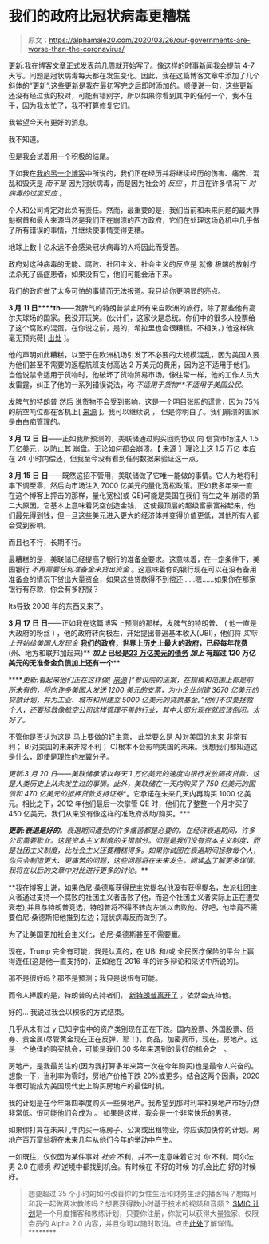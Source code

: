 # 我们的政府比冠状病毒更糟糕

> 原文：<https://alphamale20.com/2020/03/26/our-governments-are-worse-than-the-coronavirus/>

更新:我在博客文章正式发表前几周就开始写了。像这样的时事新闻我会提前 4-7 天写。问题是冠状病毒每天都在发生变化。因此，我在这篇博客文章中添加了几个斜体的“更新”,这些更新是我在最初写完之后即时添加的。顺便说一句，这些更新还没有经过我的校对，可能有错别字，所以如果你看到其中的任何一个，我不在乎，因为我太忙了，我不打算修复它们。

我希望今天有更好的消息。

我不知道。

但是我会试着用一个积极的结尾。

正如我在[我的另一个博客](http://www.blackdragonblog.com)中所说的，我们正在经历并将继续经历的伤害、痛苦、混乱和毁灭是 *而不是* 因为冠状病毒，而是因为社会的 *反应* ，并且在许多情况下 *对病毒的过度反应* 。

个人和公司肯定对此负有责任。然而，最重要的是，我们当前和未来问题的最大罪魁祸首和最大来源当然是我们正在崩溃的西方政府，它们在处理这场危机中几乎做了所有错误的事情，并继续使事情变得更糟。

地球上数十亿永远不会感染冠状病毒的人将因此而受苦。

政府对这种病毒的无能、腐败、社团主义、社会主义的反应是 就像 极端的放射疗法杀死了癌症患者，如果没有它，他们可能会活下来。

我们的政府做了太多可怕的事情而无法报道。我只给你更明显的亮点。

**3 月 11 日****th**——发脾气的特朗普禁止所有来自欧洲的旅行，除了那些他有高尔夫球场的国家。我没开玩笑。(伙计们，这家伙是总统。你们中的很多人投票给了这个腐败的混蛋。在你说之前，是的，希拉里也会很糟糕。不相关。) 他这样做毫无预兆薇[ [出处](https://www.npr.org/sections/goatsandsoda/2020/03/12/814876173/coronavirus-trump-speech-creates-chaos-eu-says-it-wasnt-warned-of-travel-ban) ]。

他的声明如此糟糕，以至于在欧洲机场引发了不必要的大规模混乱，因为美国人要为他们甚至不需要的返程航班支付高达 2 万美元的费用，因为这不适用于他们。当他说禁令适用于货物时，他破坏了货物贸易市场。像往常一样，他的工作人员大发雷霆，纠正了他的一系列错误说法，称 *不适用于货物**不适用于美国公民。*

发脾气的特朗普 然后 说货物不会受到影响，这是一个明目张胆的谎言，因为 75%的航空吨位都在客机上[ [来源](https://www.forbes.com/sites/kenroberts/2020/03/13/trumps-europe-travel-ban-will-hurt-air-cargo-despite-his-reassurances/) ]。我可以继续说 ， 但是你明白了。我们崩溃的国家是由白痴管理的。

**3 月 12 日** **日**——正如我所预测的，美联储通过购买回购协议 向 信贷市场注入 1.5 万亿美元，以防止其 崩盘。无论如何都会崩溃。【 [来源](https://www.forbes.com/sites/sarahhansen/2020/03/12/fed-injects-15-trillion-to-prop-up-crashing-markets/) 】理论上这 1.5 万亿 本应在 24 小时内偿还，但我至今没有看到任何数据来验证这一点。

**3 月 15 日** **日**——既然这招不管用，美联储做了它唯一能做的事情。它人为地将利率下调至零，然后向市场注入 7000 亿美元的量化宽松政策。正如我多年来一直在这个博客上抨击的那样，量化宽松(或 QE)可能是美国在我们 有生之年 崩溃的第二大原因。它基本上意味着凭空创造金钱， 这使最顶层的超级富豪富裕起来，他们最先得到钱，但一旦这些美元进入更大的经济体并变得价值更低，其他所有人都会受到影响。

而且也不行，长期不行。

最糟糕的是，美联储已经提高了银行的准备金要求。这意味着，在一定条件下，美国银行 *不再需要任何准备金来贷出资金* 。这意味着你的银行现在可以在没有备用准备金的情况下贷出大量资金，如果这些贷款得不到偿还……嗯……如果你在那家银行有存款，你会有多舒服？

Its导致 2008 年的东西又来了。

**3 月 17 日** **日**——正如我在这篇博客上预测的那样，发脾气的特朗普、 ( 他一直是大政府的粉丝 ) ，他的政府转向极左，开始提出普遍基本收入(UBI)，他们将 *实际上开始给美国人发现金* **我们的政府，世界上历史上最大的政府，已经每年花费**(州、地方和联邦加起来)** ***加上* 已经是[23 万亿美元的债务](https://www.usdebtclock.org/) *加上* 有超过 120 万亿美元的无准备金负债加上还有一个****

 *****更新:看起来他们正在这样做[ [来源](https://www.washingtonpost.com/business/2020/03/25/trump-senate-coronavirus-economic-stimulus-2-trillion/) ]“参议院的法案，在规模和范围上都是前所未有的，将向许多美国人发送 1200 美元的支票，为小企业创建 3670 亿美元的贷款计划，并为工业、城市和州建立 5000 亿美元的贷款基金。”他们不仅要拯救个人，还要拯救像航空公司这样管理不善的行业，其中大部分现在就应该倒闭。太好了。*

不管你是否认为这是 马上要做的好主意， 此举要么是 A)对美国的未来 非常有利； B)对美国的未来非常不利； C)根本不会影响美国的未来。我想我们都知道这是什么，即使是理性的左翼分子。

*更新:3 月 20 日——美联储承诺以每天 1 万亿美元的速度向银行发放隔夜贷款，这是人类历史上从未发生过的事情。此外，美联储在一天内购买了 750 亿美元的国债和 470 亿美元的抵押贷款支持证券**。它承诺在未来几天内再购买 1000 亿美元。相比之下，2012 年他们最后一次掌管 QE 时，他们花了整整一个月才买了 450 亿美元。我们从来没有像这样的准政府救助/购买。***

 ***更新:衰退是好的**。衰退期间遭受的许多痛苦都是必要的。在经济衰退期间，许多公司需要歇业。这是资本主义制度的关键部分。问题是我们没有资本主义制度，而是社团主义制度，比社会主义还要糟糕得多。如果你试图在衰退期间拯救每个人，你只会制造更大、更痛苦的问题，这些问题将在未来发生。阅读[本](https://calebjonesblog.com/its-not-capitalism-its-corporatism/)了解更多详情。我将在以后的文章中对此进行更多的讨论。***

 **我在博客上说，如果伯尼·桑德斯获得民主党提名(他没有获得提名，左派社团主义者通过支持一个腐败的社团主义者击败了他，而这个社团主义者实际上正在遭受衰老),并且与特朗普竞选，特朗普将不得不转向左派以击败他。好吧，他毕竟不需要伯尼·桑德斯把他推到左边；冠状病毒反而做到了。

为了让美国更加社会主义化，伯尼·桑德斯甚至不需要赢。

现在，Trump 完全有可能，我是认真的，在 UBI 和/或 全民医疗保险的平台上赢得连任(这是他一直支持的，正如他在 2016 年的许多辩论和采访中所说的)。

那不是很好吗？那不是预测；我只是说很有可能。

而令人捧腹的是，特朗普的支持者们， [新特朗普离开了](https://calebjonesblog.com/there-is-no-right-wing-in-america-anymore/) ，依然会支持他。

好的… 我说过我会以积极的方式结束。

几乎从未有过 y 已知宇宙中的资产类别现在正在下跌。国内股票、外国股票、债券、贵金属(尽管黄金现在正在反弹，耶！)，商品，加密货币，现在，房地产。这是一个绝佳的购买机会，可能是我们 30 多年来遇到的最好的机会之一。

房地产，是我最关注的(因为我打算多年来第一次在今年购买)也是最令人兴奋的。想象一下，当利率为零时，房地产价格下跌 20%或更多。结合这两个因素，2020 年很可能成为美国现代史上购买房地产的最佳时机。

我的计划是在今年第四季度购买一些房地产。我希望到那时利率和房地产市场仍然非常低。很可能他们会成为 。 如果是这样，我会是一个非常快乐的男孩。

如果你打算在未来几年内买一栋房子、公寓或出租物业，你应该加快你的计划。房地产百万富翁将在未来几年从他们今年的举动中产生。

一如既往，仅仅因为某件事对 *社会* 不利，并不一定意味着它对 *你* 不利。阿尔法男 2.0 在顺境 *和* 逆境中都找到机会。有时候在 不好的时候 的机会比在 好的时候好。

> 想要超过 35 个小时的如何改善你的女性生活和财务生活的播客吗？想每月和我一起做两次教练吗？想要获得数小时基于技术的视频和音频？ [SMIC 计划](https://alphamale20.kartra.com/page/vIL17)是一个月度播客和教练计划，只要你注册，你就可以获得大量独家、仅限会员的 Alpha 2.0 内容，并且你可以随时取消。点击[此处](https://alphamale20.kartra.com/page/vIL17)了解详情。********